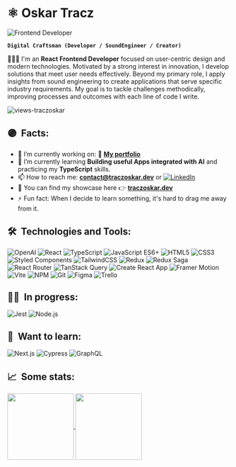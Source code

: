 # ⚛️ Oskar Tracz 

<img alt="Frontend Developer" align="center" src="https://readme-typing-svg.demolab.com?font=Fira+Code&size=22&pause=1000&color=A630B0&center=false&vCenter=true&width=435&lines=Frontend+Developer">

**`Digital Craftsman (Developer / SoundEngineer / Creator)`**

<p align="left">👨🏻‍💻 I'm an <strong>React Frontend Developer</strong> focused on user-centric design and modern technologies. Motivated by a strong interest in innovation, I develop solutions that meet user needs effectively. Beyond my primary role, I apply insights from sound engineering to create applications that serve specific industry requirements. My goal is to tackle challenges methodically, improving processes and outcomes with each line of code I write.</p>

<p align="left"> <img src="https://komarev.com/ghpvc/?username=traczoskar&label=Views&color=A630B0&style=plastic&style=for-the-badge" alt="views-traczoskar" /> </p>

## 🟣&nbsp; Facts:
- 🔭 I’m currently working on: 💼 **<a href="https://github.com/traczoskar/portfolio_traczoskar">My portfolio</a>**
- 🌱 I’m currently learning **Building useful Apps integrated with AI** and practicing my **TypeScript** skills.
- 📫 How to reach me: **contact@traczoskar.dev** or [![LinkedIn](https://img.shields.io/badge/-LinkedIn-0077B5?style=flat-square&logo=linkedin)](https://www.linkedin.com/in/traczoskar/)
- 🎑 You can find my showcase here 👉 **<a href="https://traczoskar.dev">traczoskar.dev</a>**
- ⚡ Fun fact: When I decide to learn something, it's hard to drag me away from it.

  

## 🛠&nbsp; Technologies and Tools:

![OpenAI](https://img.shields.io/badge/OpenAI-222222.svg?style=for-the-badge&logo=openai&logoColor=69D3AC)
![React](https://img.shields.io/badge/React-222222.svg?style=for-the-badge&logo=react&logoColor=61dafb)
![TypeScript](https://img.shields.io/badge/TypeScript-222222.svg?style=for-the-badge&logo=typescript&logoColor=3178C6)
![JavaScript ES6+](https://img.shields.io/badge/JavaScript_ES6+-222222.svg?style=for-the-badge&logo=javascript&logoColor=F7DF1E)
![HTML5](https://img.shields.io/badge/HTML5-222222.svg?style=for-the-badge&logo=html5&logoColor=E34F26)
![CSS3](https://img.shields.io/badge/CSS3-222222.svg?style=for-the-badge&logo=css3&logoColor=1572B6)
![Styled Components](https://img.shields.io/badge/Styled_Components-222222.svg?style=for-the-badge&logo=styled-components&logoColor=#E056EB)
![TailwindCSS](https://img.shields.io/badge/TailwindCSS-222222.svg?style=for-the-badge&logo=tailwind-css&logoColor=06B6D4)
![Redux](https://img.shields.io/badge/Redux-222222.svg?style=for-the-badge&logo=redux&logoColor=764ABC)
![Redux Saga](https://img.shields.io/badge/Redux_Saga-222222.svg?style=for-the-badge&logo=redux-saga&logoColor=48EA8A)
![React Router](https://img.shields.io/badge/React_Router-222222.svg?style=for-the-badge&logo=react-router&logoColor=EF2E40)
![TanStack Query](https://img.shields.io/badge/TanStack_Query-222222.svg?style=for-the-badge&logo=react-query&logoColor=FF4154)
![Create React App](https://img.shields.io/badge/Create_React_App-222222.svg?style=for-the-badge&logo=create-react-app&logoColor=61dafb)
![Framer Motion](https://img.shields.io/badge/Framer_Motion-222222.svg?style=for-the-badge&logo=framer&logoColor=0055FF)
![Vite](https://img.shields.io/badge/Vite-222222.svg?style=for-the-badge&logo=vite&logoColor=D553F9)
![NPM](https://img.shields.io/badge/NPM-222222.svg?style=for-the-badge&logo=npm&logoColor=EF2E40)
![Git](https://img.shields.io/badge/Git-222222.svg?style=for-the-badge&logo=git&logoColor=EF2E40)
![Figma](https://img.shields.io/badge/Figma-222222.svg?style=for-the-badge&logo=figma&logoColor=white)
![Trello](https://img.shields.io/badge/Trello-222222.svg?style=for-the-badge&logo=trello&logoColor=3178C6)

## 🏋️‍♀️&nbsp; In progress:

![Jest](https://img.shields.io/badge/Jest-222222.svg?style=for-the-badge&logo=jest&logoColor=D75065)
![Node.js](https://img.shields.io/badge/Node.js-222222.svg?style=for-the-badge&logo=node.js&logoColor=339933)

## 🎯&nbsp; Want to learn:

![Next.js](https://img.shields.io/badge/Next.js-222222.svg?style=for-the-badge&logo=next.js&logoColor=white)
![Cypress](https://img.shields.io/badge/Cypress-222222.svg?style=for-the-badge&logo=cypress&logoColor=15B781)
![GraphQL](https://img.shields.io/badge/GraphQL-222222.svg?style=for-the-badge&logo=graphql&logoColor=E434AA)

## 📈&nbsp; Some stats:

<a href="https://github.com/traczoskar">
  <img height=150 align="center" src="https://github-readme-stats.vercel.app/api/top-langs/?username=traczoskar&layout=compact" />
</a>
<a href="https://github.com/traczoskar">
  <img height=150 align="center" src="https://github-readme-stats.vercel.app/api?username=traczoskar&show_icons=true&theme=gruvbox&rank_icon=github" />
</a>
